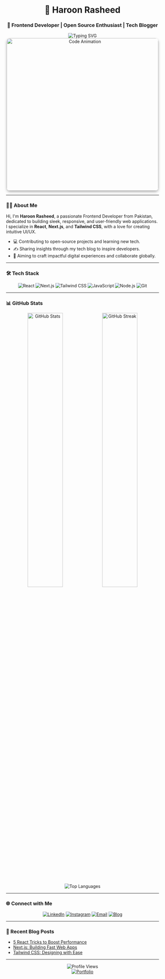 <div align="center">
  <h1>🚀 Haroon Rasheed</h1>
  <h3>🌟 Frontend Developer | Open Source Enthusiast | Tech Blogger</h3>
  <img src="https://readme-typing-svg.demolab.com?font=Inter&size=20&duration=3500&pause=800&color=4FD1C5&center=true&vCenter=true&width=460&lines=Frontend+Developer;Open+Source+Contributor;Tech+Blogger;UI+UX+Enthusiast" alt="Typing SVG" />
</div>



<div align="center">
  <img src="https://i.pinimg.com/originals/75/87/df/7587df77ef521cf98057d0028ee983f1.gif" alt="Code Animation" width="500" style="border-radius: 10px; box-shadow: 0 4px 8px rgba(0,0,0,0.3);" />
</div>

---

### 👨‍💻 About Me

Hi, I'm **Haroon Rasheed**, a passionate Frontend Developer from Pakistan, dedicated to building sleek, responsive, and user-friendly web applications. I specialize in **React**, **Next.js**, and **Tailwind CSS**, with a love for creating intuitive UI/UX.

- 💻 Contributing to open-source projects and learning new tech.  
- ✍️ Sharing insights through my tech blog to inspire developers.  
- 🎯 Aiming to craft impactful digital experiences and collaborate globally.

---

### 🛠 Tech Stack

<div align="center">
  <img src="https://img.shields.io/badge/React-20232A?style=for-the-badge&logo=react&logoColor=61DAFB" alt="React" />
  <img src="https://img.shields.io/badge/Next.js-000000?style=for-the-badge&logo=nextdotjs&logoColor:white" alt="Next.js" />
  <img src="https://img.shields.io/badge/Tailwind_CSS-38B2AC?style=for-the-badge&logo=tailwind-css&logoColor:white" alt="Tailwind CSS" />
  <img src="https://img.shields.io/badge/JavaScript-F7DF1E?style=for-the-badge&logo=javascript&logoColor=black" alt="JavaScript" />
  <img src="https://img.shields.io/badge/Node.js-339933?style=for-the-badge&logo=nodedotjs&logoColor:white" alt="Node.js" />
  <img src="https://img.shields.io/badge/Git-F05032?style=for-the-badge&logo=git&logoColor:white" alt="Git" />
</div>

---

### 📊 GitHub Stats

<div align="center">
  <img src="https://github-readme-stats.vercel.app/api?username=haroonrasheedpk&show_icons=true&theme=vision-friendly-dark" alt="GitHub Stats" width="48%" />
  <img src="https://github-readme-streak-stats.herokuapp.com/?user=haroonrasheedpk&theme=vision-friendly-dark" alt="GitHub Streak" width="48%" />
</div>

<div align="center">
  <img src="https://github-readme-stats.vercel.app/api/top-langs/?username=haroonrasheedpk&layout=compact&theme=vision-friendly-dark" alt="Top Languages" />
</div>

---

### 🌐 Connect with Me

<div align="center">
  <a href="https://www.linkedin.com/in/haroon-rasheed-pk/"><img src="https://img.shields.io/badge/LinkedIn-0A66C2?style=for-the-badge&logo=linkedin&logoColor:white" alt="LinkedIn" /></a>
  <a href="https://www.instagram.com/haroondevpk/"><img src="https://img.shields.io/badge/Instagram-E4405F?style=for-the-badge&logo=instagram&logoColor:white" alt="Instagram" /></a>
  <a href="mailto:haroonrasheedpk@example.com"><img src="https://img.shields.io/badge/Email-EA4335?style=for-the-badge&logo=gmail&logoColor:white" alt="Email" /></a>
  <a href="https://blog.haroonpk.dev/"><img src="https://img.shields.io/badge/Blog-FF5722?style=for-the-badge&logo=hashnode&logoColor:white" alt="Blog" /></a>
</div>

---

### 📝 Recent Blog Posts
<!-- BLOG-POST-LIST:START -->
- [5 React Tricks to Boost Performance](https://blog.haroonpk.dev/post/react-tricks)
- [Next.js: Building Fast Web Apps](https://blog.haroonpk.dev/post/nextjs-fast)
- [Tailwind CSS: Designing with Ease](https://blog.haroonpk.dev/post/tailwind-design)
<!-- BLOG-POST-LIST:END -->

---

<div align="center">
  <img src="https://komarev.com/ghpvc/?username=haroonrasheedpk&label=Profile+Views&color=3B82F6&style=flat-square" alt="Profile Views" />
  <br>
  <a href="https://haroon-rasheed.vercel.app/"><img src="https://img.shields.io/badge/Portfolio-%23181717.svg?style=for-the-badge&logo=vercel&logoColor:white" alt="Portfolio" /></a>
</div>
